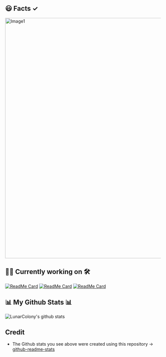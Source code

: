 ## 😃 Facts ✓
<img width="779" alt="Image1" src="https://user-images.githubusercontent.com/64978825/92530635-ab01fc80-f224-11ea-8686-057a5fbf45cc.png">

## 👷‍♂️ Currently working on 🛠
[![ReadMe Card](https://github-readme-stats.vercel.app/api/pin/?username=LunarColony&repo=Nasa-APOD-using-SwiftUI)](https://github.com/LunarColony/Nasa-APOD-using-SwiftUI)
[![ReadMe Card](https://github-readme-stats.vercel.app/api/pin/?username=LunarColony&repo=Atmoswift)](https://github.com/LunarColony/Atmoswift)
[![ReadMe Card](https://github-readme-stats.vercel.app/api/pin/?username=LunarColony&repo=SwiftUI-Tasks-App)](https://github.com/LunarColony/SwiftUI-Tasks-App)

## 📊 My Github Stats 📊
![LunarColony's github stats](https://github-readme-stats.vercel.app/api?username=LunarColony&show_icons=false)

## Credit
- The Github stats you see above were created using this repository -> [github-readme-stats](https://github.com/anuraghazra/github-readme-stats#github-stats-card)
